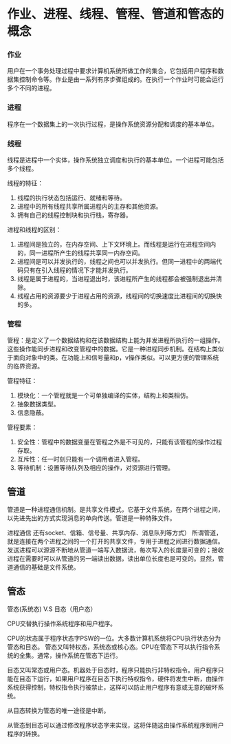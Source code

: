 # 作业、进程、线程、管程、管道和管态的概念

### 作业
用户在一个事务处理过程中要求计算机系统所做工作的集合，它包括用户程序和数据集控制命令等。作业是由一系列有序步骤组成的。在执行一个作业时可能会运行多个不同的进程。

### 进程
程序在一个数据集上的一次执行过程，是操作系统资源分配和调度的基本单位。


### 线程
线程是进程中一个实体，操作系统独立调度和执行的基本单位。一个进程可能包括多个线程。

线程的特征：

1. 线程的执行状态包括运行、就绪和等待。
2. 进程中的所有线程共享所属进程内的主存和其他资源。
3. 拥有自己的线程控制块和执行栈，寄存器。


进程和线程的区别：

1. 进程间是独立的，在内存空间、上下文环境上。而线程是运行在进程空间内的，同一进程所产生的线程共享同一内存空间。
2. 进程间是可以并发执行的，线程之间也可以并发执行。但同一进程中的两端代码只有在引入线程的情况下才能并发执行。
3. 线程是属于进程的，当进程退出时，该进程所产生的线程都会被强制退出并清除。
4. 线程占用的资源要少于进程占用的资源，线程间的切换速度比进程间的切换快的多。

### 管程
管程：是定义了一个数据结构和在该数据结构上能为并发进程所执行的一组操作。这些操作能同步进程和改变管程中的数据。它是一种进程同步机制。在结构上类似于面向对象中的类。在功能上和信号量和p，v操作类似。可以更方便的管理系统的临界资源。

管程特征：

1. 模块化：一个管程就是一个可单独编译的实体，结构上和类相仿。
2. 抽象数据类型。
3. 信息隐蔽。

管程要素：

1. 安全性：管程中的数据变量在管程之外是不可见的，只能有该管程的操作过程存取。
2. 互斥性：任一时刻只能有一个调用者进入管程。
3. 等待机制：设置等待队列及相应的操作，对资源进行管理。

      
## 管道
管道是一种进程通信机制。是共享文件模式，它基于文件系统，在两个进程之间，以先进先出的方式实现消息的单向传送。管道是一种特殊文件。

进程通信 还有socket、信箱、信号量、共享内存、消息队列等方式）
所谓管道，就是连接在两个进程之间的一个打开的共享文件，专用于进程之间进行数据通信。发送进程可以源源不断地从管道一端写入数据流，每次写入的长度是可变的；接收进程在需要时可以从管道的另一端读出数据，读出单位长度也是可变的。显然，管道通信的基础是文件系统。 


## 管态

管态(系统态)   V.S   目态（用户态）

CPU交替执行操作系统程序和用户程序。

CPU的状态属于程序状态字PSW的一位。大多数计算机系统将CPU执行状态分为管态和目态。
管态又叫特权态，系统态或核心态。CPU在管态下可以执行指令系统的全集。通常，操作系统在管态下运行。

目态又叫常态或用户态。机器处于目态时，程序只能执行非特权指令。用户程序只能在目态下运行，如果用户程序在目态下执行特权指令，硬件将发生中断，由操作系统获得控制，特权指令执行被禁止，这样可以防止用户程序有意或无意的破坏系统。

从目态转换为管态的唯一途径是中断。

从管态到目态可以通过修改程序状态字来实现，这将伴随这由操作系统程序到用户程序的转换。

